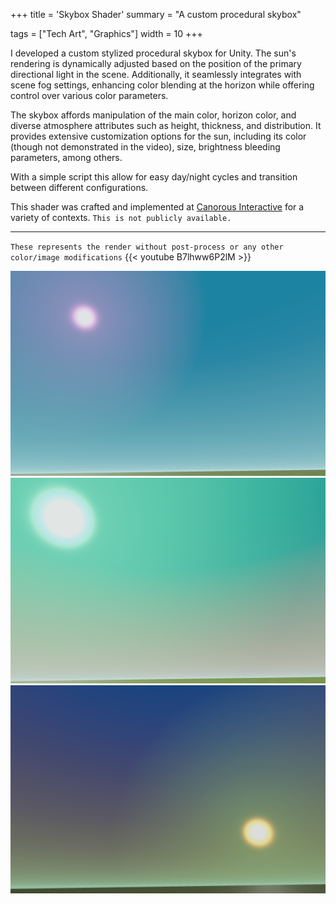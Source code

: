 +++
title = 'Skybox Shader'
summary = "A custom procedural skybox"

tags = ["Tech Art", "Graphics"]
width = 10
+++

I developed a custom stylized procedural skybox for Unity. The sun's rendering is dynamically adjusted based on the position of the primary directional light in the scene. Additionally, it seamlessly integrates with scene fog settings, enhancing color blending at the horizon while offering control over various color parameters.

The skybox affords manipulation of the main color, horizon color, and diverse atmosphere attributes such as height, thickness, and distribution. It provides extensive customization options for the sun, including its color (though not demonstrated in the video), size, brightness bleeding parameters, among others.

With a simple script this allow for easy day/night cycles and transition between different configurations.

This shader was crafted and implemented at [Canorous Interactive](https://www.canorousinteractive.com/) for a variety of contexts.
`This is not publicly available.`

---

`These represents the render without post-process or any other color/image modifications` 
{{< youtube B7lhww6P2lM >}}

![](./example_01.png)
![](./example_02.png)
![](./example_03.png)

